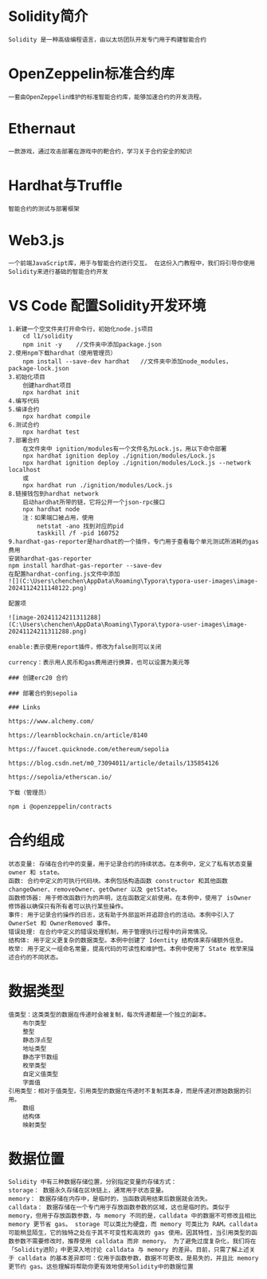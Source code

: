 # Solidity简介
    Solidity 是一种高级编程语言，由以太坊团队开发专门用于构建智能合约
# OpenZeppelin标准合约库
    一套由OpenZeppelin维护的标准智能合约库，能够加速合约的开发流程。
# Ethernaut
    一款游戏，通过攻击部署在游戏中的靶合约，学习关于合约安全的知识
# Hardhat与Truffle
    智能合约的测试与部署框架
# Web3.js
    一个前端JavaScript库，用于与智能合约进行交互。 在这份入门教程中，我们将引导你使用Solidity来进行基础的智能合约开发

# VS Code 配置Solidity开发环境
    1.新建一个空文件夹打开命令行，初始化node.js项目
        cd l1/solidity
        npm init -y    //文件夹中添加package.json
    2.使用npm下载hardhat（使用管理员）
        npm install --save-dev hardhat   //文件夹中添加node_modules，package-lock.json
    3.初始化项目
        创建hardhat项目
        npx hardhat init
    4.编写代码
    5.编译合约
        npx hardhat compile
    6.测试合约
        npx hardhat test
    7.部署合约
        在文件夹中 ignition/modules有一个文件名为Lock.js，用以下命令部署
        npx hardhat ignition deploy ./ignition/modules/Lock.js
        npx hardhat ignition deploy ./ignition/modules/Lock.js --network localhost
        或
        npx hardhat run ./ignition/modules/Lock.js
    8.链接钱包到hardhat network
        启动hardhat所带的链，它将公开一个json-rpc接口
        npx hardhat node
        注：如果端口被占用，使用
            netstat -ano 找到对应的pid
            taskkill /f -pid 160752
    9.hardhat-gas-reporter是hardhat的一个插件，专门用于查看每个单元测试所消耗的gas费用
    安装hardhat-gas-reporter
    ​npm install hardhat-gas-reporter --save-dev
    在配置hardhat-confing.js文件中添加
    ![](C:\Users\chenchen\AppData\Roaming\Typora\typora-user-images\image-20241124211148122.png)

    配置项

    ![image-20241124211311288](C:\Users\chenchen\AppData\Roaming\Typora\typora-user-images\image-20241124211311288.png)

    enable:表示使用report插件，修改为false则可以关闭

    currency：表示用人民币和gas费用进行换算，也可以设置为美元等

    ### 创建erc20 合约

    ### 部署合约到sepolia

    ### Links

    https://www.alchemy.com/

    https://learnblockchain.cn/article/8140

    https://faucet.quicknode.com/ethereum/sepolia

    https://blog.csdn.net/m0_73094011/article/details/135854126

    https://sepolia/etherscan.io/

    下载（管理员）

    npm i @openzeppelin/contracts

# 合约组成
    状态变量: 存储在合约中的变量，用于记录合约的持续状态。在本例中，定义了私有状态变量 owner 和 state。
    函数: 合约中定义的可执行代码块。本例包括构造函数 constructor 和其他函数 changeOwner、removeOwner、getOwner 以及 getState。
    函数修饰器: 用于修改函数行为的声明，这在函数定义前使用。在本例中，使用了 isOwner 修饰器以确保只有所有者可以执行某些操作。
    事件: 用于记录合约操作的日志，这有助于外部监听并追踪合约的活动。本例中引入了 OwnerSet 和 OwnerRemoved 事件。
    错误处理: 在合约中定义的错误处理机制，用于管理执行过程中的异常情况。
    结构体: 用于定义更复杂的数据类型。本例中创建了 Identity 结构体来存储额外信息。
    枚举: 用于定义一组命名常量，提高代码的可读性和维护性。本例中使用了 State 枚举来描述合约的不同状态。

# 数据类型
    值类型：这类类型的数据在传递时会被复制，每次传递都是一个独立的副本。
        布尔类型
        整型
        静态浮点型
        地址类型
        静态字节数组
        枚举类型
        自定义值类型
        字面值
    引用类型：相对于值类型，引用类型的数据在传递时不复制其本身，而是传递对原始数据的引用。
        数组
        结构体
        映射类型

# 数据位置
    Solidity 中有三种数据存储位置，分别指定变量的存储方式：
    storage： 数据永久存储在区块链上，通常用于状态变量。
    memory： 数据存储在内存中，是临时的，当函数调用结束后数据就会消失。
    calldata： 数据存储在一个专门用于存放函数参数的区域，这也是临时的。类似于 memory，但用于存放函数参数，与 memory 不同的是，calldata 中的数据不可修改且相比 memory 更节省 gas。 storage 可以类比为硬盘，而 memory 可类比为 RAM。calldata 可能稍显陌生，它的独特之处在于其不可变性和高效的 gas 使用。因其特性，当引用类型的函数参数不需要修改时，推荐使用 calldata 而非 memory。 为了避免过度复杂化，我们将在「Solidity进阶」中更深入地讨论 calldata 与 memory 的差异。目前，只需了解上述关于 calldata 的基本差异即可：仅用于函数参数，数据不可更改，是易失的，并且比 memory 更节约 gas。这些理解将帮助你更有效地使用Solidity中的数据位置